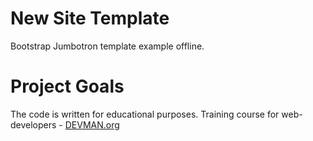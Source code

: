 # New Site Template

Bootstrap Jumbotron template example offline.

# Project Goals

The code is written for educational purposes. Training course for web-developers - [DEVMAN.org](https://devman.org)
